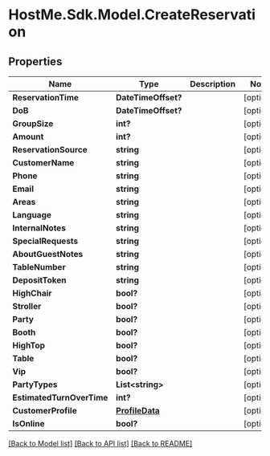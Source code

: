 # HostMe.Sdk.Model.CreateReservation
## Properties

Name | Type | Description | Notes
------------ | ------------- | ------------- | -------------
**ReservationTime** | **DateTimeOffset?** |  | [optional] 
**DoB** | **DateTimeOffset?** |  | [optional] 
**GroupSize** | **int?** |  | [optional] 
**Amount** | **int?** |  | [optional] 
**ReservationSource** | **string** |  | [optional] 
**CustomerName** | **string** |  | [optional] 
**Phone** | **string** |  | [optional] 
**Email** | **string** |  | [optional] 
**Areas** | **string** |  | [optional] 
**Language** | **string** |  | [optional] 
**InternalNotes** | **string** |  | [optional] 
**SpecialRequests** | **string** |  | [optional] 
**AboutGuestNotes** | **string** |  | [optional] 
**TableNumber** | **string** |  | [optional] 
**DepositToken** | **string** |  | [optional] 
**HighChair** | **bool?** |  | [optional] 
**Stroller** | **bool?** |  | [optional] 
**Party** | **bool?** |  | [optional] 
**Booth** | **bool?** |  | [optional] 
**HighTop** | **bool?** |  | [optional] 
**Table** | **bool?** |  | [optional] 
**Vip** | **bool?** |  | [optional] 
**PartyTypes** | **List&lt;string&gt;** |  | [optional] 
**EstimatedTurnOverTime** | **int?** |  | [optional] 
**CustomerProfile** | [**ProfileData**](ProfileData.md) |  | [optional] 
**IsOnline** | **bool?** |  | [optional] 

[[Back to Model list]](../README.md#documentation-for-models) [[Back to API list]](../README.md#documentation-for-api-endpoints) [[Back to README]](../README.md)

